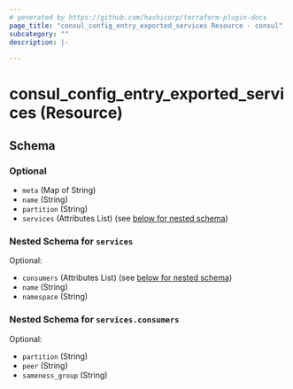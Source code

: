 ```yaml
---
# generated by https://github.com/hashicorp/terraform-plugin-docs
page_title: "consul_config_entry_exported_services Resource - consul"
subcategory: ""
description: |-
  
---
```


# consul_config_entry_exported_services (Resource)





<!-- schema generated by tfplugindocs -->
## Schema

### Optional

- `meta` (Map of String)
- `name` (String)
- `partition` (String)
- `services` (Attributes List) (see [below for nested schema](#nestedatt--services))

<a id="nestedatt--services"></a>
### Nested Schema for `services`

Optional:

- `consumers` (Attributes List) (see [below for nested schema](#nestedatt--services--consumers))
- `name` (String)
- `namespace` (String)

<a id="nestedatt--services--consumers"></a>
### Nested Schema for `services.consumers`

Optional:

- `partition` (String)
- `peer` (String)
- `sameness_group` (String)
